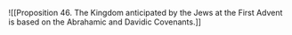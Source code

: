 ![[Proposition 46. The Kingdom anticipated by the Jews at the First Advent is based on the Abrahamic and Davidic Covenants.]]